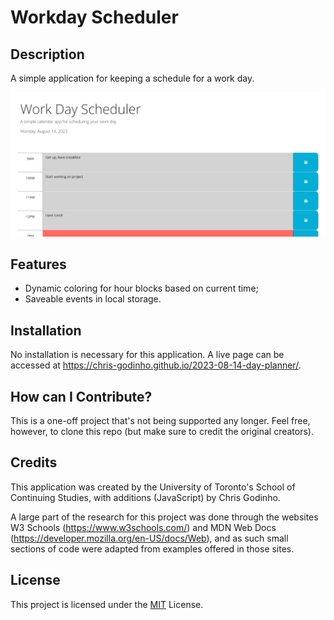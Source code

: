 # Workday Scheduler

## Description

A simple application for keeping a schedule for a work day.

![A render of the finished page](/assets/images/readme_render.jpg)

## Features

   - Dynamic coloring for hour blocks based on current time;
   - Saveable events in local storage.

## Installation

No installation is necessary for this application. A live page can be accessed at <https://chris-godinho.github.io/2023-08-14-day-planner/>.

## How can I Contribute?

This is a one-off project that's not being supported any longer. Feel free, however, to clone this repo (but make sure to credit the original creators).

## Credits

This application was created by the University of Toronto's School of Continuing Studies, with additions (JavaScript) by Chris Godinho.

A large part of the research for this project was done through the websites W3 Schools (<https://www.w3schools.com/>) and MDN Web Docs (<https://developer.mozilla.org/en-US/docs/Web>), and as such small sections of code were adapted from examples offered in those sites.

## License

This project is licensed under the [MIT](/LICENSE) License.
